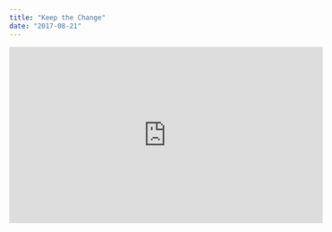 ```yaml
---
title: "Keep the Change"
date: "2017-08-21"
---
```


<iframe width="560" height="315" src="https://www.youtube.com/embed/jhojkCU6O5M" frameborder="0" allow="accelerometer; autoplay; encrypted-media; gyroscope; picture-in-picture" allowfullscreen title="Keep the Change"></iframe>